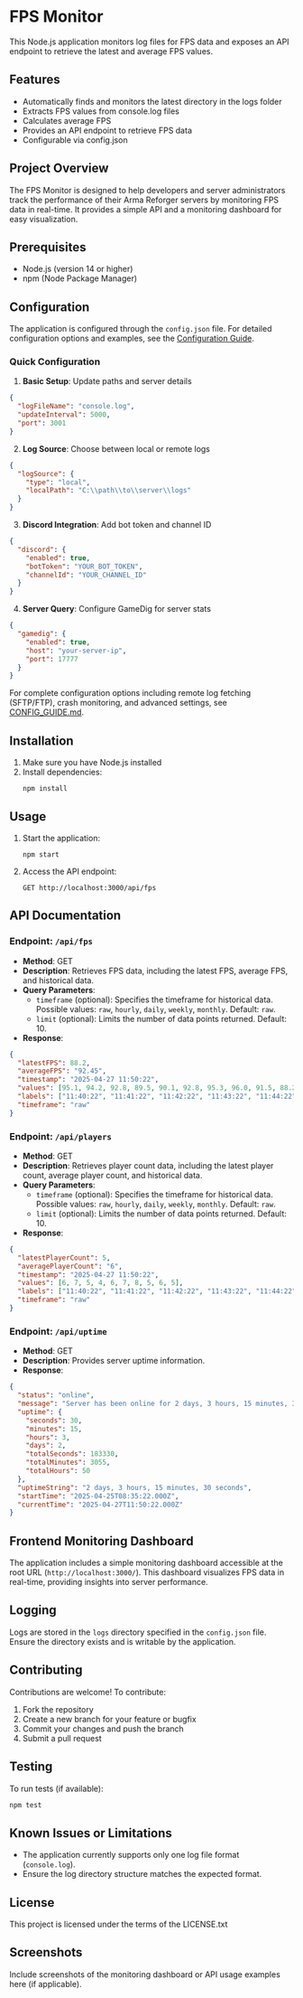 # FPS Monitor

This Node.js application monitors log files for FPS data and exposes an API endpoint to retrieve the latest and average FPS values.

## Features

- Automatically finds and monitors the latest directory in the logs folder
- Extracts FPS values from console.log files
- Calculates average FPS
- Provides an API endpoint to retrieve FPS data
- Configurable via config.json

## Project Overview

The FPS Monitor is designed to help developers and server administrators track the performance of their Arma Reforger servers by monitoring FPS data in real-time. It provides a simple API and a monitoring dashboard for easy visualization.

## Prerequisites

- Node.js (version 14 or higher)
- npm (Node Package Manager)

## Configuration

The application is configured through the `config.json` file. For detailed configuration options and examples, see the [Configuration Guide](CONFIG_GUIDE.md).

### Quick Configuration

1. **Basic Setup**: Update paths and server details
```json
{
  "logFileName": "console.log",
  "updateInterval": 5000,
  "port": 3001
}
```

2. **Log Source**: Choose between local or remote logs
```json
{
  "logSource": {
    "type": "local",
    "localPath": "C:\\path\\to\\server\\logs"
  }
}
```

3. **Discord Integration**: Add bot token and channel ID
```json
{
  "discord": {
    "enabled": true,
    "botToken": "YOUR_BOT_TOKEN",
    "channelId": "YOUR_CHANNEL_ID"
  }
}
```

4. **Server Query**: Configure GameDig for server stats
```json
{
  "gamedig": {
    "enabled": true,
    "host": "your-server-ip",
    "port": 17777
  }
}
```

For complete configuration options including remote log fetching (SFTP/FTP), crash monitoring, and advanced settings, see [CONFIG_GUIDE.md](CONFIG_GUIDE.md).

## Installation

1. Make sure you have Node.js installed
2. Install dependencies:
   ```
   npm install
   ```

## Usage

1. Start the application:
   ```
   npm start
   ```

2. Access the API endpoint:
   ```
   GET http://localhost:3000/api/fps
   ```

## API Documentation

### Endpoint: `/api/fps`
- **Method**: GET
- **Description**: Retrieves FPS data, including the latest FPS, average FPS, and historical data.
- **Query Parameters**:
  - `timeframe` (optional): Specifies the timeframe for historical data. Possible values: `raw`, `hourly`, `daily`, `weekly`, `monthly`. Default: `raw`.
  - `limit` (optional): Limits the number of data points returned. Default: 10.
- **Response**:

```json
{
  "latestFPS": 88.2,
  "averageFPS": "92.45",
  "timestamp": "2025-04-27 11:50:22",
  "values": [95.1, 94.2, 92.8, 89.5, 90.1, 92.8, 95.3, 96.0, 91.5, 88.2],
  "labels": ["11:40:22", "11:41:22", "11:42:22", "11:43:22", "11:44:22", "11:45:22", "11:46:22", "11:47:22", "11:48:22", "11:49:22"],
  "timeframe": "raw"
}
```

### Endpoint: `/api/players`
- **Method**: GET
- **Description**: Retrieves player count data, including the latest player count, average player count, and historical data.
- **Query Parameters**:
  - `timeframe` (optional): Specifies the timeframe for historical data. Possible values: `raw`, `hourly`, `daily`, `weekly`, `monthly`. Default: `raw`.
  - `limit` (optional): Limits the number of data points returned. Default: 10.
- **Response**:

```json
{
  "latestPlayerCount": 5,
  "averagePlayerCount": "6",
  "timestamp": "2025-04-27 11:50:22",
  "values": [6, 7, 5, 4, 6, 7, 8, 5, 6, 5],
  "labels": ["11:40:22", "11:41:22", "11:42:22", "11:43:22", "11:44:22", "11:45:22", "11:46:22", "11:47:22", "11:48:22", "11:49:22"],
  "timeframe": "raw"
}
```

### Endpoint: `/api/uptime`
- **Method**: GET
- **Description**: Provides server uptime information.
- **Response**:

```json
{
  "status": "online",
  "message": "Server has been online for 2 days, 3 hours, 15 minutes, 30 seconds",
  "uptime": {
    "seconds": 30,
    "minutes": 15,
    "hours": 3,
    "days": 2,
    "totalSeconds": 183330,
    "totalMinutes": 3055,
    "totalHours": 50
  },
  "uptimeString": "2 days, 3 hours, 15 minutes, 30 seconds",
  "startTime": "2025-04-25T08:35:22.000Z",
  "currentTime": "2025-04-27T11:50:22.000Z"
}
```

## Frontend Monitoring Dashboard

The application includes a simple monitoring dashboard accessible at the root URL (`http://localhost:3000/`). This dashboard visualizes FPS data in real-time, providing insights into server performance.

## Logging

Logs are stored in the `logs` directory specified in the `config.json` file. Ensure the directory exists and is writable by the application.

## Contributing

Contributions are welcome! To contribute:

1. Fork the repository
2. Create a new branch for your feature or bugfix
3. Commit your changes and push the branch
4. Submit a pull request

## Testing

To run tests (if available):
```bash
npm test
```

## Known Issues or Limitations

- The application currently supports only one log file format (`console.log`).
- Ensure the log directory structure matches the expected format.

## License

This project is licensed under the terms of the LICENSE.txt

## Screenshots

Include screenshots of the monitoring dashboard or API usage examples here (if applicable).
